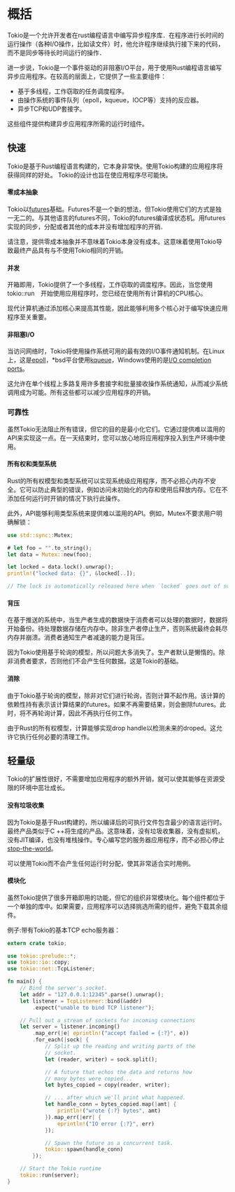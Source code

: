 # 概括

Tokio是一个允许开发者在rust编程语言中编写异步程序库．在程序进行长时间的运行操作（各种I/O操作，比如读文件）时，他允许程序继续执行接下来的代码，而不是同步等待长时间运行的操作．

进一步说，Tokio是一个事件驱动的非阻塞I/O平台，用于使用Rust编程语言编写异步应用程序。在较高的层面上，它提供了一些主要组件：

* 基于多线程，工作窃取的任务调度程序。
* 由操作系统的事件队列（epoll，kqueue，IOCP等）支持的反应器。
* 异步TCP和UDP套接字。

这些组件提供构建异步应用程序所需的运行时组件。

## 快速

Tokio是基于Rust编程语言构建的，它本身非常快。使用Tokio构建的应用程序将获得同样的好处。 Tokio的设计也旨在使应用程序尽可能快。

#### 零成本抽象

Tokio以[futures](https://tokio.rs/docs/getting-started/futures/)基础。Futures不是一个新的想法，但Tokio使用它们的方式是独一无二的。与其他语言的futures不同，Tokio的futures编译成状态机。用futures实现的同步，分配或者其他的成本并没有增加程序的开销．

请注意，提供零成本抽象并不意味着Tokio本身没有成本。这意味着使用Tokio导致最终产品具有与不使用Tokio相同的开销。

#### 并发

开箱即用，Tokio提供了一个多线程，工作窃取的调度程序。因此，当您使用　tokio::run　开始使用应用程序时，您已经在使用所有计算机的CPU核心。

现代计算机通过添加核心来提高其性能，因此能够利用多个核心对于编写快速应用程序至关重要。

#### 非阻塞I/O

当访问网络时，Tokio将使用操作系统可用的最有效的I/O事件通知机制。在Linux上，这是[epoll](http://man7.org/linux/man-pages/man7/epoll.7.html)，*bsd平台使用[kqueue](https://www.freebsd.org/cgi/man.cgi?query=kqueue&sektion=2)，Windows使用的是[I/O completion ports](https://docs.microsoft.com/en-us/windows/desktop/fileio/i-o-completion-ports)。

这允许在单个线程上多路复用许多套接字和批量接收操作系统通知，从而减少系统调用成为可能。所有这些都可以减少应用程序的开销。

### 可靠性

虽然Tokio无法阻止所有错误，但它的目的是最小化它们。它通过提供难以滥用的API来实现这一点。在一天结束时，您可以放心地将应用程序投入到生产环境中使用。

#### 所有权和类型系统

Rust的所有权模型和类型系统可以实现系统级应用程序，而不必担心内存不安全。它可以防止典型的错误，例如访问未初始化的内存和使用后释放内存。它在不添加任何运行时开销的情况下执行此操作。

此外，API能够利用类型系统来提供难以滥用的API。例如，Mutex不要求用户明确解锁：

```rust
use std::sync::Mutex;

# let foo = "".to_string();
let data = Mutex::new(foo);

let locked = data.lock().unwrap();
println!("locked data: {}", &locked[..]);

// The lock is automatically released here when `locked` goes out of scope.
```

#### 背压

在基于推送的系统中，当生产者生成的数据快于消费者可以处理的数据时，数据将开始备份。待处理数据存储在内存中。除非生产者停止生产，否则系统最终会耗尽内存并崩溃。消费者通知生产者减速的能力是背压。

因为Tokio使用基于轮询的模型，所以问题大多消失了。生产者默认是懒惰的。除非消费者要求，否则他们不会产生任何数据。这是Tokio的基础。

#### 消除

由于Tokio基于轮询的模型，除非对它们进行轮询，否则计算不起作用。该计算的依赖性持有表示该计算结果的futures。如果不再需要结果，则会删除futures。此时，将不再轮询计算，因此不再执行任何工作。

由于Rust的所有权模型，计算能够实现drop handle以检测未来的droped。这允许它执行任何必要的清理工作。

## 轻量级

Tokio的扩展性很好，不需要增加应用程序的额外开销，就可以使其能够在资源受限的环境中茁壮成长。

#### 没有垃圾收集
因为Tokio是基于Rust构建的，所以编译后的可执行文件包含最少的语言运行时。最终产品类似于C ++将生成的产品。这意味着，没有垃圾收集器，没有虚拟机，没有JIT编译，也没有堆栈操作。专心编写您的服务器应用程序，而不必担心停止[stop-the-world](https://en.wikipedia.org/wiki/Garbage_collection_(computer_science)#Disadvantages)。

可以使用Tokio而不会产生任何运行时分配，使其非常适合实时用例。

#### 模块化

虽然Tokio提供了很多开箱即用的功能，但它的组织非常模块化。每个组件都位于一个单独的库中。如果需要，应用程序可以选择挑选所需的组件，避免下载其余组件。

例子:带有Tokio的基本TCP echo服务器：

```rust
extern crate tokio;

use tokio::prelude::*;
use tokio::io::copy;
use tokio::net::TcpListener;

fn main() {
    // Bind the server's socket.
    let addr = "127.0.0.1:12345".parse().unwrap();
    let listener = TcpListener::bind(&addr)
        .expect("unable to bind TCP listener");

    // Pull out a stream of sockets for incoming connections
    let server = listener.incoming()
        .map_err(|e| eprintln!("accept failed = {:?}", e))
        .for_each(|sock| {
            // Split up the reading and writing parts of the
            // socket.
            let (reader, writer) = sock.split();

            // A future that echos the data and returns how
            // many bytes were copied...
            let bytes_copied = copy(reader, writer);

            // ... after which we'll print what happened.
            let handle_conn = bytes_copied.map(|amt| {
                println!("wrote {:?} bytes", amt)
            }).map_err(|err| {
                eprintln!("IO error {:?}", err)
            });

            // Spawn the future as a concurrent task.
            tokio::spawn(handle_conn)
        });

    // Start the Tokio runtime
    tokio::run(server);
}
```